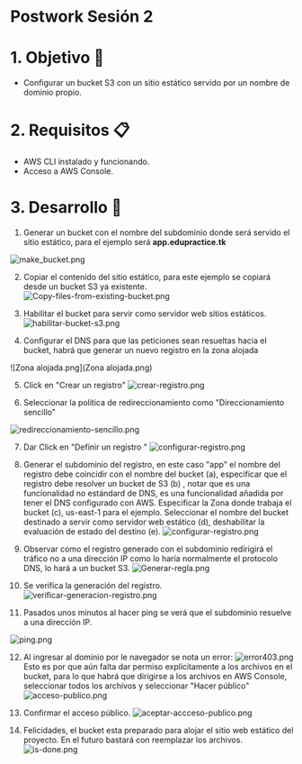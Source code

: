 # Postwork Sesión 2

# 1. Objetivo 🎯
- Configurar un bucket S3 con un sitio estático servido por un nombre de dominio propio.

# 2. Requisitos 📋
- AWS CLI instalado y funcionando. 
- Acceso a AWS Console.

# 3. Desarrollo 📑
1. Generar un bucket con el nombre del subdominio donde será servido el sitio estático, para el ejemplo será **app.edupractice.tk**

![make_bucket.png](make_bucket.png)

2. Copiar el contenido del sitio estático, para este ejemplo se copiará desde un bucket S3 ya existente.
![Copy-files-from-existing-bucket.png](Copy-files-from-existing-bucket.png)

3. Habilitar el bucket para servir como servidor web sitios estáticos.
![habilitar-bucket-s3.png](habilitar-bucket-s3.png)
 
 4. Configurar el DNS para que las peticiones sean resueltas hacia el bucket, habrá que generar un nuevo registro en la zona alojada
 
 ![Zona alojada.png](Zona alojada.png)



5. Click en "Crear un registro"
![crear-registro.png](crear-registro.png)

6. Seleccionar la política de redireccionamiento como "Direccionamiento sencillo"

![redireccionamiento-sencillo.png](redireccionamiento-sencillo.png)



7. Dar Click en "Definir un registro "
![configurar-registro.png](configurar-registro.png)

8. Generar el subdominio del registro, en este caso "app" el nombre del registro debe coincidir con el nombre del bucket (a), especificar que el registro debe resolver un bucket de S3 (b) , notar que es una funcionalidad no estándard de DNS, es una funcionalidad añadida por tener el DNS configurado con AWS. Especificar la Zona donde trabaja el bucket  (c),  us-east-1 para el ejemplo. Seleccionar el nombre del bucket destinado a servir como servidor web estático (d), deshabilitar la evaluación de estado del destino (e).
![configurar-registro.png](configurar-registro.png)

9. Observar como el registro generado con el subdominio redirigirá el tráfico no a una dirección IP como lo haría normalmente el protocolo DNS, lo hará a un bucket S3.
![Generar-regla.png](Generar-regla.png)

10. Se verifica la generación del registro. 
![verificar-generacion-registro.png](verificar-generacion-registro.png)

11. Pasados unos minutos al hacer ping se verá que el subdominio resuelve a una dirección IP.

![ping.png](ping.png)

12. Al ingresar al dominio por le navegador se nota un error:
![error403.png](error403.png)
Esto es por que aún falta dar permiso explícitamente a los archivos en el bucket, para lo que habrá que dirigirse a los archivos en AWS Console, seleccionar todos los archivos y seleccionar "Hacer público"
![acceso-publico.png](acceso-publico.png)

13. Confirmar el acceso público.
![aceptar-accceso-publico.png](aceptar-accceso-publico.png)

14. Felicidades, el bucket esta preparado para alojar el sitio web estático del proyecto. En el futuro bastará con reemplazar los archivos.
![is-done.png](is-done.png)
